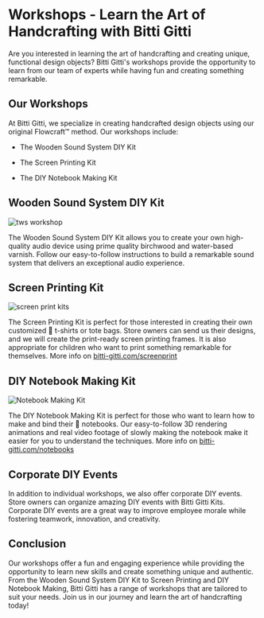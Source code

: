 # Workshops - Learn the Art of Handcrafting with Bitti Gitti

Are you interested in learning the art of handcrafting and creating unique, functional design objects? Bitti Gitti's workshops provide the opportunity to learn from our team of experts while having fun and creating something remarkable.

## Our Workshops

At Bitti Gitti, we specialize in creating handcrafted design objects using our original Flowcraft™ method. Our workshops include:

* The Wooden Sound System DIY Kit

* The Screen Printing Kit

* The DIY Notebook Making Kit 


## Wooden Sound System DIY Kit

![tws workshop](https://uploads-ssl.webflow.com/577fb500e970a606264913c7/5b3d0068df53bd0a95967492_SoundSystem-Making-3.jpg)

The Wooden Sound System DIY Kit allows you to create your own high-quality audio device using prime quality birchwood and water-based varnish. Follow our easy-to-follow instructions to build a remarkable sound system that delivers an exceptional audio experience.

## Screen Printing Kit

![screen print kits](https://uploads-ssl.webflow.com/577fb500e970a606264913c7/5e9d9987c0385a28d8a4f687_Custom-2-p-500.jpeg)

The Screen Printing Kit is perfect for those interested in creating their own customized 👕 t-shirts or tote bags. Store owners can send us their designs, and we will create the print-ready screen printing frames. It is also appropriate for children who want to print something remarkable for themselves.
More info on [bitti-gitti.com/screenprint](https://www.bitti-gitti.com/wholesale/custom-screen-printer)

## DIY Notebook Making Kit

![Notebook Making Kit](https://uploads-ssl.webflow.com/577fb500e970a606264913c7/603661f7430d47127ec5aa02_notebook-studio-9-p-500.jpeg)

The DIY Notebook Making Kit is perfect for those who want to learn how to make and bind their 📔 notebooks. Our easy-to-follow 3D rendering animations and real video footage of slowly making the notebook make it easier for you to understand the techniques.
More info on [bitti-gitti.com/notebooks](https://www.bitti-gitti.com/wholesale/the-wooden-notebook-kit)

## Corporate DIY Events

In addition to individual workshops, we also offer corporate DIY events. Store owners can organize amazing DIY events with Bitti Gitti Kits. Corporate DIY events are a great way to improve employee morale while fostering teamwork, innovation, and creativity.

## Conclusion

Our workshops offer a fun and engaging experience while providing the opportunity to learn new skills and create something unique and authentic. From the Wooden Sound System DIY Kit to Screen Printing and DIY Notebook Making, Bitti Gitti has a range of workshops that are tailored to suit your needs. Join us in our journey and learn the art of handcrafting today!
